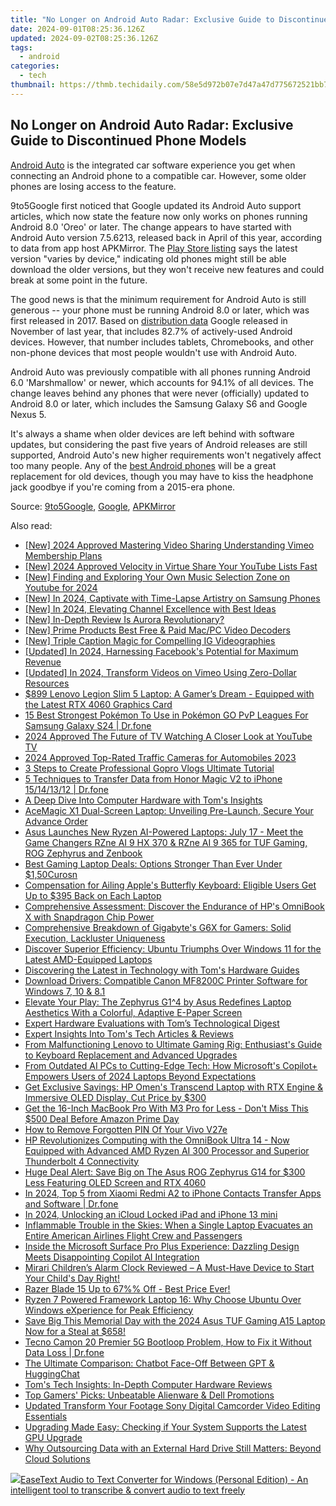 ```yaml
---
title: "No Longer on Android Auto Radar: Exclusive Guide to Discontinued Phone Models"
date: 2024-09-01T08:25:36.126Z
updated: 2024-09-02T08:25:36.126Z
tags:
  - android
categories:
  - tech
thumbnail: https://thmb.techidaily.com/58e5d972b07e7d47a47d775672521bb7b4d26dbdad2027a1e368bc81a0dd6f11.jpg
---
```


## No Longer on Android Auto Radar: Exclusive Guide to Discontinued Phone Models

[Android Auto](https://solve-popular.techidaily.com/boost-conversions-using-the-latest-cookiebot-technology-features/) is the integrated car software experience you get when connecting an Android phone to a compatible car. However, some older phones are losing access to the feature.

 9to5Google first noticed that Google updated its Android Auto support articles, which now state the feature now only works on phones running Android 8.0 'Oreo' or later. The change appears to have started with Android Auto version 7.5.6213, released back in April of this year, according to data from app host APKMirror. The [Play Store listing](https://www.anrdoezrs.net/links/3607085/type/dlg/sid/UUhtgUeUpU205012/https://play.google.com/store/apps/details?id=com.google.android.projection.gearhead) says the latest version "varies by device," indicating old phones might still be able download the older versions, but they won't receive new features and could break at some point in the future.

 The good news is that the minimum requirement for Android Auto is still generous -- your phone must be running Android 8.0 or later, which was first released in 2017\. Based on [distribution data](https://9to5google.com/2021/11/22/android-2021-distribution-numbers/) Google released in November of last year, that includes 82.7% of actively-used Android devices. However, that number includes tablets, Chromebooks, and other non-phone devices that most people wouldn't use with Android Auto.

 Android Auto was previously compatible with all phones running Android 6.0 'Marshmallow' or newer, which accounts for 94.1% of all devices. The change leaves behind any phones that were never (officially) updated to Android 8.0 or later, which includes the Samsung Galaxy S6 and Google Nexus 5.

 It's always a shame when older devices are left behind with software updates, but considering the past five years of Android releases are still supported, Android Auto's new higher requirements won't negatively affect too many people. Any of the [best Android phones](https://twitter-videos.techidaily.com/hot-takes-highlight-twitters-trending-topics-for-2024/) will be a great replacement for old devices, though you may have to kiss the headphone jack goodbye if you're coming from a 2015-era phone.

 Source: [9to5Google](https://9to5google.com/2022/08/01/android-auto-requirements-2022/), [Google](https://support.google.com/androidauto/answer/6348019#zippy=%2Candroid-auto-on-your-car-display-with-a-usb-cable), [APKMirror](https://www.apkmirror.com/apk/google-inc/android-auto/android-auto-7-5-6213-release/)

<ins class="adsbygoogle"
     style="display:block"
     data-ad-format="autorelaxed"
     data-ad-client="ca-pub-7571918770474297"
     data-ad-slot="1223367746"></ins>



<ins class="adsbygoogle"
     style="display:block"
     data-ad-client="ca-pub-7571918770474297"
     data-ad-slot="8358498916"
     data-ad-format="auto"
     data-full-width-responsive="true"></ins>

<span class="atpl-alsoreadstyle">Also read:</span>
<div><ul>
<li><a href="https://vimeo-videos.techidaily.com/new-2024-approved-mastering-video-sharing-understanding-vimeo-membership-plans/"><u>[New] 2024 Approved  Mastering Video Sharing  Understanding Vimeo Membership Plans</u></a></li>
<li><a href="https://youtube-web.techidaily.com/024-approved-velocity-in-virtue-share-your-youtube-lists-fast/"><u>[New] 2024 Approved  Velocity in Virtue  Share Your YouTube Lists Fast</u></a></li>
<li><a href="https://eaxpv-info.techidaily.com/new-finding-and-exploring-your-own-music-selection-zone-on-youtube-for-2024/"><u>[New] Finding and Exploring Your Own Music Selection Zone on Youtube for 2024</u></a></li>
<li><a href="https://vp-tips.techidaily.com/new-in-2024-captivate-with-time-lapse-artistry-on-samsung-phones/"><u>[New] In 2024, Captivate with Time-Lapse Artistry on Samsung Phones</u></a></li>
<li><a href="https://youtube-zero.techidaily.com/n-2024-elevating-channel-excellence-with-best-ideas/"><u>[New] In 2024, Elevating Channel Excellence with Best Ideas</u></a></li>
<li><a href="https://some-techniques.techidaily.com/new-in-depth-review-is-aurora-revolutionary/"><u>[New] In-Depth Review  Is Aurora Revolutionary?</u></a></li>
<li><a href="https://extra-guidance.techidaily.com/new-prime-products-best-free-and-paid-macpc-video-decoders/"><u>[New] Prime Products  Best Free & Paid Mac/PC Video Decoders</u></a></li>
<li><a href="https://instagram-videos.techidaily.com/new-triple-caption-magic-for-compelling-ig-videographies/"><u>[New] Triple Caption Magic for Compelling IG Videographies</u></a></li>
<li><a href="https://facebook-clips.techidaily.com/updated-in-2024-harnessing-facebooks-potential-for-maximum-revenue/"><u>[Updated] In 2024, Harnessing Facebook's Potential for Maximum Revenue</u></a></li>
<li><a href="https://vimeo-videos.techidaily.com/updated-in-2024-transform-videos-on-vimeo-using-zero-dollar-resources/"><u>[Updated] In 2024, Transform Videos on Vimeo Using Zero-Dollar Resources</u></a></li>
<li><a href="https://hardware-tips.techidaily.com/899-lenovo-legion-slim-5-laptop-a-gamers-dream-equipped-with-the-latest-rtx-4060-graphics-card/"><u>$899 Lenovo Legion Slim 5 Laptop: A Gamer’s Dream - Equipped with the Latest RTX 4060 Graphics Card</u></a></li>
<li><a href="https://android-pokemon-go.techidaily.com/15-best-strongest-pokemon-to-use-in-pokemon-go-pvp-leagues-for-samsung-galaxy-s24-drfone-by-drfone-virtual-android/"><u>15 Best Strongest Pokémon To Use in Pokémon GO PvP Leagues For Samsung Galaxy S24 | Dr.fone</u></a></li>
<li><a href="https://youtube-sure.techidaily.com/approved-the-future-of-tv-watching-a-closer-look-at-youtube-tv/"><u>2024 Approved  The Future of TV Watching  A Closer Look at YouTube TV</u></a></li>
<li><a href="https://some-tips.techidaily.com/2024-approved-top-rated-traffic-cameras-for-automobiles-2023/"><u>2024 Approved  Top-Rated Traffic Cameras for Automobiles 2023</u></a></li>
<li><a href="https://extra-lessons.techidaily.com/3-steps-to-create-professional-gopro-vlogs-ultimate-tutorial/"><u>3 Steps to Create Professional Gopro Vlogs Ultimate Tutorial</u></a></li>
<li><a href="https://blog-min.techidaily.com/5-techniques-to-transfer-data-from-honor-magic-v2-to-iphone-15141312-drfone-by-drfone-transfer-from-android-transfer-from-android/"><u>5 Techniques to Transfer Data from Honor Magic V2 to iPhone 15/14/13/12 | Dr.fone</u></a></li>
<li><a href="https://hardware-tips.techidaily.com/a-deep-dive-into-computer-hardware-with-toms-insights/"><u>A Deep Dive Into Computer Hardware with Tom's Insights</u></a></li>
<li><a href="https://hardware-tips.techidaily.com/1723862705613-acemagic-x1-dual-screen-laptop-unveiling-pre-launch-secure-your-advance-order/"><u>AceMagic X1 Dual-Screen Laptop: Unveiling Pre-Launch, Secure Your Advance Order</u></a></li>
<li><a href="https://hardware-tips.techidaily.com/asus-launches-new-ryzen-ai-powered-laptops-july-17-meet-the-game-changers-rzne-ai-9-hx-370-and-rzne-ai-9-365-for-tuf-gaming-rog-zephyrus-and-zenbook/"><u>Asus Launches New Ryzen AI-Powered Laptops: July 17 - Meet the Game Changers RZne AI 9 HX 370 & RZne AI 9 365 for TUF Gaming, ROG Zephyrus and Zenbook</u></a></li>
<li><a href="https://hardware-tips.techidaily.com/best-gaming-laptop-deals-options-stronger-than-ever-under-150curosn/"><u>Best Gaming Laptop Deals: Options Stronger Than Ever Under $1,50Curosn</u></a></li>
<li><a href="https://hardware-tips.techidaily.com/compensation-for-ailing-apples-butterfly-keyboard-eligible-users-get-up-to-395-back-on-each-laptop/"><u>Compensation for Ailing Apple's Butterfly Keyboard: Eligible Users Get Up to $395 Back on Each Laptop</u></a></li>
<li><a href="https://hardware-tips.techidaily.com/comprehensive-assessment-discover-the-endurance-of-hps-omnibook-x-with-snapdragon-chip-power/"><u>Comprehensive Assessment: Discover the Endurance of HP's OmniBook X with Snapdragon Chip Power</u></a></li>
<li><a href="https://hardware-tips.techidaily.com/comprehensive-breakdown-of-gigabytes-g6x-for-gamers-solid-execution-lackluster-uniqueness/"><u>Comprehensive Breakdown of Gigabyte's G6X for Gamers: Solid Execution, Lackluster Uniqueness</u></a></li>
<li><a href="https://hardware-tips.techidaily.com/discover-superior-efficiency-ubuntu-triumphs-over-windows-11-for-the-latest-amd-equipped-laptops/"><u>Discover Superior Efficiency: Ubuntu Triumphs Over Windows 11 for the Latest AMD-Equipped Laptops</u></a></li>
<li><a href="https://hardware-tips.techidaily.com/discovering-the-latest-in-technology-with-toms-hardware-guides/"><u>Discovering the Latest in Technology with Tom's Hardware Guides</u></a></li>
<li><a href="https://win-amazing.techidaily.com/download-drivers-compatible-canon-mf8200c-printer-software-for-windows-7-10-and-81/"><u>Download Drivers: Compatible Canon MF8200C Printer Software for Windows 7, 10 & 8.1</u></a></li>
<li><a href="https://hardware-tips.techidaily.com/elevate-your-play-the-zephyrus-g14-by-asus-redefines-laptop-aesthetics-with-a-colorful-adaptive-e-paper-screen/"><u>Elevate Your Play: The Zephyrus G1^4 by Asus Redefines Laptop Aesthetics With a Colorful, Adaptive E-Paper Screen</u></a></li>
<li><a href="https://hardware-tips.techidaily.com/expert-hardware-evaluations-with-toms-technological-digest/"><u>Expert Hardware Evaluations with Tom’s Technological Digest</u></a></li>
<li><a href="https://hardware-tips.techidaily.com/expert-insights-into-toms-tech-articles-and-reviews/"><u>Expert Insights Into Tom's Tech Articles & Reviews</u></a></li>
<li><a href="https://hardware-tips.techidaily.com/from-malfunctioning-lenovo-to-ultimate-gaming-rig-enthusiasts-guide-to-keyboard-replacement-and-advanced-upgrades/"><u>From Malfunctioning Lenovo to Ultimate Gaming Rig: Enthusiast's Guide to Keyboard Replacement and Advanced Upgrades</u></a></li>
<li><a href="https://hardware-tips.techidaily.com/from-outdated-ai-pcs-to-cutting-edge-tech-how-microsofts-copilotplus-empowers-users-of-2024-laptops-beyond-expectations/"><u>From Outdated AI PCs to Cutting-Edge Tech: How Microsoft's Copilot+ Empowers Users of 2024 Laptops Beyond Expectations</u></a></li>
<li><a href="https://hardware-tips.techidaily.com/1723862669475-get-exclusive-savings-hp-omens-transcend-laptop-with-rtx-engine-and-immersive-oled-display-cut-price-by-300/"><u>Get Exclusive Savings: HP Omen's Transcend Laptop with RTX Engine & Immersive OLED Display, Cut Price by $300</u></a></li>
<li><a href="https://hardware-tips.techidaily.com/1723862675254-get-the-16-inch-macbook-pro-with-m3-pro-for-less-dont-miss-this-500-deal-before-amazon-prime-day/"><u>Get the 16-Inch MacBook Pro With M3 Pro for Less - Don't Miss This $500 Deal Before Amazon Prime Day</u></a></li>
<li><a href="https://android-unlock.techidaily.com/how-to-remove-forgotten-pin-of-your-vivo-v27e-by-drfone-android/"><u>How to Remove Forgotten PIN Of Your Vivo V27e</u></a></li>
<li><a href="https://hardware-tips.techidaily.com/hp-revolutionizes-computing-with-the-omnibook-ultra-14-now-equipped-with-advanced-amd-ryzen-ai-300-processor-and-superior-thunderbolt-4-connectivity/"><u>HP Revolutionizes Computing with the OmniBook Ultra 14 - Now Equipped with Advanced AMD Ryzen AI 300 Processor and Superior Thunderbolt 4 Connectivity</u></a></li>
<li><a href="https://hardware-tips.techidaily.com/huge-deal-alert-save-big-on-the-asus-rog-zephyrus-g14-for-300-less-featuring-oled-screen-and-rtx-4060/"><u>Huge Deal Alert: Save Big on The Asus ROG Zephyrus G14 for $300 Less Featuring OLED Screen and RTX 4060</u></a></li>
<li><a href="https://android-transfer.techidaily.com/in-2024-top-5-from-xiaomi-redmi-a2-to-iphone-contacts-transfer-apps-and-software-drfone-by-drfone-transfer-from-android-transfer-from-android/"><u>In 2024, Top 5 from Xiaomi Redmi A2 to iPhone Contacts Transfer Apps and Software | Dr.fone</u></a></li>
<li><a href="https://activate-lock.techidaily.com/in-2024-unlocking-an-icloud-locked-ipad-and-iphone-13-mini-by-drfone-ios/"><u>In 2024, Unlocking an iCloud Locked iPad and iPhone 13 mini</u></a></li>
<li><a href="https://hardware-tips.techidaily.com/inflammable-trouble-in-the-skies-when-a-single-laptop-evacuates-an-entire-american-airlines-flight-crew-and-passengers/"><u>Inflammable Trouble in the Skies: When a Single Laptop Evacuates an Entire American Airlines Flight Crew and Passengers</u></a></li>
<li><a href="https://hardware-tips.techidaily.com/inside-the-microsoft-surface-pro-plus-experience-dazzling-design-meets-disappointing-copilot-ai-integration/"><u>Inside the Microsoft Surface Pro Plus Experience: Dazzling Design Meets Disappointing Copilot AI Integration</u></a></li>
<li><a href="https://buynow-info.techidaily.com/mirari-childrens-alarm-clock-reviewed-a-must-have-device-to-start-your-childs-day-right/"><u>Mirari Children’s Alarm Clock Reviewed – A Must-Have Device to Start Your Child's Day Right!</u></a></li>
<li><a href="https://hardware-tips.techidaily.com/1723862727147-razer-blade-15-up-to-67-off-best-price-ever/"><u>Razer Blade 15 Up to 67%% Off - Best Price Ever!</u></a></li>
<li><a href="https://hardware-tips.techidaily.com/ryzen-7-powered-framework-laptop-16-why-choose-ubuntu-over-windows-experience-for-peak-efficiency/"><u>Ryzen 7 Powered Framework Laptop 16: Why Choose Ubuntu Over Windows eXperience for Peak Efficiency</u></a></li>
<li><a href="https://hardware-tips.techidaily.com/1723862706379-save-big-this-memorial-day-with-the-2024-asus-tuf-gaming-a15-laptop-now-for-a-steal-at-658/"><u>Save Big This Memorial Day with the 2024 Asus TUF Gaming A15 Laptop Now for a Steal at $658!</u></a></li>
<li><a href="https://howto.techidaily.com/tecno-camon-20-premier-5g-bootloop-problem-how-to-fix-it-without-data-loss-drfone-by-drfone-fix-android-problems-fix-android-problems/"><u>Tecno Camon 20 Premier 5G Bootloop Problem, How to Fix it Without Data Loss | Dr.fone</u></a></li>
<li><a href="https://tech-savvy.techidaily.com/the-ultimate-comparison-chatbot-face-off-between-gpt-and-huggingchat/"><u>The Ultimate Comparison: Chatbot Face-Off Between GPT & HuggingChat</u></a></li>
<li><a href="https://hardware-reviews.techidaily.com/toms-tech-insights-in-depth-computer-hardware-reviews/"><u>Tom's Tech Insights: In-Depth Computer Hardware Reviews</u></a></li>
<li><a href="https://hardware-tips.techidaily.com/top-gamers-picks-unbeatable-alienware-and-dell-promotions/"><u>Top Gamers' Picks: Unbeatable Alienware & Dell Promotions</u></a></li>
<li><a href="https://ai-video-apps.techidaily.com/updated-transform-your-footage-sony-digital-camcorder-video-editing-essentials/"><u>Updated Transform Your Footage Sony Digital Camcorder Video Editing Essentials</u></a></li>
<li><a href="https://hardware-tips.techidaily.com/upgrading-made-easy-checking-if-your-system-supports-the-latest-gpu-upgrade/"><u>Upgrading Made Easy: Checking if Your System Supports the Latest GPU Upgrade</u></a></li>
<li><a href="https://hardware-tips.techidaily.com/why-outsourcing-data-with-an-external-hard-drive-still-matters-beyond-cloud-solutions/"><u>Why Outsourcing Data with an External Hard Drive Still Matters: Beyond Cloud Solutions</u></a></li>
</ul></div>

<!-- affiliate ads begin -->
<a href="https://secure.2checkout.com/order/checkout.php?PRODS=40203538&QTY=1&AFFILIATE=108875&CART=1"><img src="https://secure.avangate.com/images/merchant/cc4b82e826b52ec41c810301548e8f48/products/audio-to-text-transcription-software.png" border="0">EaseText Audio to Text Converter for Windows (Personal Edition) - An intelligent tool to transcribe & convert audio to text freely </a>
<!-- affiliate ads end -->